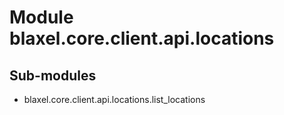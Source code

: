 Module blaxel.core.client.api.locations
=======================================

Sub-modules
-----------
* blaxel.core.client.api.locations.list_locations